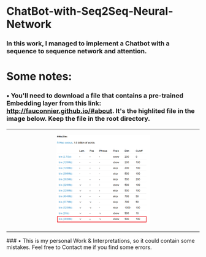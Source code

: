 # ChatBot-with-Seq2Seq-Neural-Network
### In this work, I managed to implement a Chatbot with a sequence to sequence network and attention.
# Some notes:
### • You'll need to download a file that contains a pre-trained Embedding layer from this link: http://fauconnier.github.io/#about. It's the highlited file in the image below. Keep the file in the root directory.
<table border="0">
  <tr>
    <td>
      <p align="center">
        <img src="img/Word2Vec.PNG" width= 50% height= 50%>
      </p>
    </td>
  </tr>
</table>
### • This is my personal Work & Interpretations, so it could contain some mistakes. Feel free to Contact me if you find some errors.
